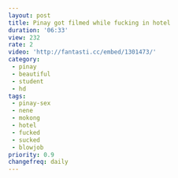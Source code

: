 ```yaml
---
layout: post
title: Pinay got filmed while fucking in hotel
duration: '06:33'
view: 232
rate: 2
video: 'http://fantasti.cc/embed/1301473/'
category: 
 - pinay
 - beautiful
 - student
 - hd
tags: 
 - pinay-sex
 - nene
 - mokong
 - hotel 
 - fucked
 - sucked
 - blowjob
priority: 0.9
changefreq: daily
---
```

